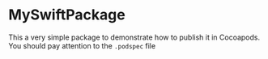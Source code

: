 # MySwiftPackage

This a very simple package to demonstrate how to publish it in Cocoapods. You should pay attention to the `.podspec` file
